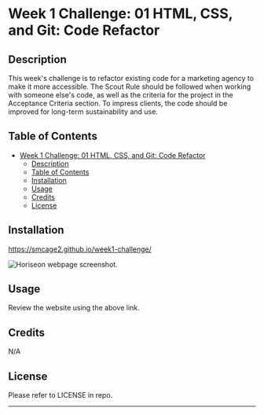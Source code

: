 # Week 1 Challenge: 01 HTML, CSS, and Git: Code Refactor

## Description
This week's challenge is to refactor existing code for a marketing agency to make it more accessible. The Scout Rule should be followed when working with someone else's code, as well as the criteria for the project in the Acceptance Criteria section. To impress clients, the code should be improved for long-term sustainability and use.

## Table of Contents 

- [Week 1 Challenge: 01 HTML, CSS, and Git: Code Refactor](#week-1-challenge-01-html-css-and-git-code-refactor)
  - [Description](#description)
  - [Table of Contents](#table-of-contents)
  - [Installation](#installation)
  - [Usage](#usage)
  - [Credits](#credits)
  - [License](#license)

## Installation

https://smcage2.github.io/week1-challenge/

![Horiseon webpage screenshot.](./assets/css/images/01-html-css-git-homework-demo.png)

## Usage
Review the website using the above link.

## Credits

N/A

## License

Please refer to LICENSE in repo.

---
